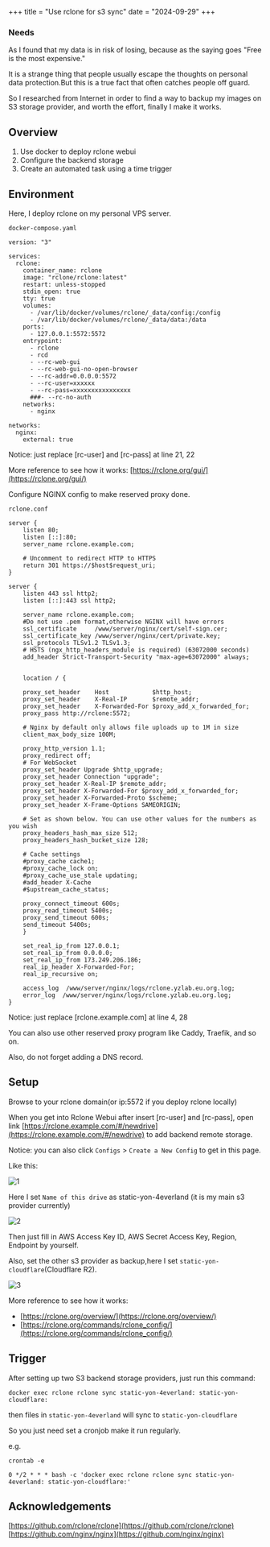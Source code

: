 +++
title = "Use rclone for s3 sync"
date = "2024-09-29"
+++

### Needs

As I found that my data is in risk of losing, because as the saying goes "Free is the most expensive."

It is a strange thing that people usually escape the thoughts on personal data protection.But this is a true fact that often catches people off guard.

So I researched from Internet in order to find a way to backup my images on S3 storage provider, and worth the effort, finally I make it works.


## Overview

1. Use docker to deploy rclone webui
2. Configure the backend storage
3. Create an automated task using a time trigger

## Environment

Here, I deploy rclone on my personal VPS server.

`docker-compose.yaml`

```
version: "3"

services:
  rclone:
    container_name: rclone
    image: "rclone/rclone:latest"
    restart: unless-stopped
    stdin_open: true
    tty: true
    volumes:
      - /var/lib/docker/volumes/rclone/_data/config:/config
      - /var/lib/docker/volumes/rclone/_data/data:/data
    ports:
      - 127.0.0.1:5572:5572
    entrypoint:
      - rclone
      - rcd
      - --rc-web-gui
      - --rc-web-gui-no-open-browser
      - --rc-addr=0.0.0.0:5572
      - --rc-user=xxxxxx
      - --rc-pass=xxxxxxxxxxxxxxxx
      ###- --rc-no-auth
    networks:
      - nginx

networks:
  nginx:
    external: true

```


Notice: just replace [rc-user] and [rc-pass] at line 21, 22

More reference to see how it works: [https://rclone.org/gui/](https://rclone.org/gui/)


Configure NGINX config to make reserved proxy done.

```
rclone.conf
```

```
server {
    listen 80;
    listen [::]:80;
    server_name rclone.example.com;

    # Uncomment to redirect HTTP to HTTPS
    return 301 https://$host$request_uri;
}

server {
    listen 443 ssl http2;
    listen [::]:443 ssl http2;

    server_name rclone.example.com;
    #Do not use .pem format,otherwise NGINX will have errors
    ssl_certificate		/www/server/nginx/cert/self-sign.cer;
    ssl_certificate_key	/www/server/nginx/cert/private.key;
    ssl_protocols TLSv1.2 TLSv1.3;
    # HSTS (ngx_http_headers_module is required) (63072000 seconds)
    add_header Strict-Transport-Security "max-age=63072000" always;


    location / {

    proxy_set_header    Host            $http_host;
    proxy_set_header    X-Real-IP       $remote_addr;
    proxy_set_header    X-Forwarded-For $proxy_add_x_forwarded_for;
    proxy_pass http://rclone:5572;

    # Nginx by default only allows file uploads up to 1M in size
    client_max_body_size 100M;

    proxy_http_version 1.1;
    proxy_redirect off;
    # For WebSocket
    proxy_set_header Upgrade $http_upgrade;
    proxy_set_header Connection "upgrade";
    proxy_set_header X-Real-IP $remote_addr;
    proxy_set_header X-Forwarded-For $proxy_add_x_forwarded_for;
    proxy_set_header X-Forwarded-Proto $scheme;
    proxy_set_header X-Frame-Options SAMEORIGIN;

    # Set as shown below. You can use other values for the numbers as you wish
    proxy_headers_hash_max_size 512;
    proxy_headers_hash_bucket_size 128;

    # Cache settings
    #proxy_cache cache1;
    #proxy_cache_lock on;
    #proxy_cache_use_stale updating;
    #add_header X-Cache
    #$upstream_cache_status;

    proxy_connect_timeout 600s;
    proxy_read_timeout 5400s;
    proxy_send_timeout 600s;
    send_timeout 5400s;
    }

    set_real_ip_from 127.0.0.1;
    set_real_ip_from 0.0.0.0;
    set_real_ip_from 173.249.206.186;
    real_ip_header X-Forwarded-For;
    real_ip_recursive on;

    access_log  /www/server/nginx/logs/rclone.yzlab.eu.org.log;
    error_log  /www/server/nginx/logs/rclone.yzlab.eu.org.log;
}

```



Notice: just replace [rclone.example.com] at line 4, 28

You can also use other reserved proxy program like Caddy, Traefik, and so on.

Also, do not forget adding a DNS record.

## Setup

Browse to your rclone domain(or ip:5572 if you deploy rclone locally)

When you get into Rclone Webui after insert [rc-user] and [rc-pass], open link [https://rclone.example.com/#/newdrive](https://rclone.example.com/#/newdrive) to add backend remote storage.

Notice: you can also click `Configs` > `Create a New Config` to get in this page.

Like this:

![1](https://static.yon.im/image/blog/use-rclone-for-s3-sync/1.avif)


Here I set `Name of this drive` as static-yon-4everland (it is my main s3 provider currently)

![2](https://static.yon.im/image/blog/use-rclone-for-s3-sync/2.avif)



Then just fill in AWS Access Key ID, AWS Secret Access Key, Region, Endpoint by yourself.

Also, set the other s3 provider as backup,here I set `static-yon-cloudflare`(Cloudflare R2).


![3](https://static.yon.im/image/blog/use-rclone-for-s3-sync/3.webp)


More reference to see how it works:

- [https://rclone.org/overview/](https://rclone.org/overview/)
- [https://rclone.org/commands/rclone_config/](https://rclone.org/commands/rclone_config/)



## Trigger

After setting up two S3 backend storage providers, just run this command:

```
docker exec rclone rclone sync static-yon-4everland: static-yon-cloudflare:
```

then files in `static-yon-4everland` will sync to `static-yon-cloudflare`

So you just need set a cronjob make it run regularly.

e.g.

```
crontab -e

0 */2 * * * bash -c 'docker exec rclone rclone sync static-yon-4everland: static-yon-cloudflare:'
```

## Acknowledgements

[https://github.com/rclone/rclone](https://github.com/rclone/rclone)
[https://github.com/nginx/nginx](https://github.com/nginx/nginx)
